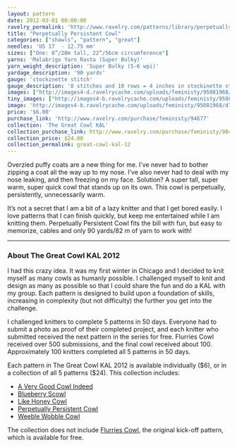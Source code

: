 ```yaml
---
layout: pattern
date: 2012-03-01 00:00:00
ravelry_permalink: 'http://www.ravelry.com/patterns/library/perpetually-persistent-cowl'
title: "Perpetually Persistent Cowl"
categories: ["shawls", "pattern", "great"]
needles: 'US 17  - 12.75 mm'
sizes: ["One: 8”/20m tall, 22”/56cm circumference"]
yarns: 'Malabrigo Yarn Rasta (Super Bulky)'
yarn_weight_description: 'Super Bulky (5-6 wpi)'
yardage_description: '90 yards'
gauge: 'stockinette stitch'
gauge_description: '8 stitches and 10 rows = 4 inches in stockinette stitch'
images: ["http://images4-d.ravelrycache.com/uploads/feministy/95081968/d7c3693_medium.jpg", "http://images4-d.ravelrycache.com/uploads/feministy/95081995/d7c3716_medium.jpg", "http://images4.ravelrycache.com/uploads/feministy/95082024/d7c3677_medium.jpg"]
tiny_images: ["http://images4-b.ravelrycache.com/uploads/feministy/95081968/d7c3693_square.jpg", "http://images4-b.ravelrycache.com/uploads/feministy/95081995/d7c3716_square.jpg", "http://images4-b.ravelrycache.com/uploads/feministy/95082024/d7c3677_square.jpg"]
image: 'http://images4-b.ravelrycache.com/uploads/feministy/95081968/d7c3693_square.jpg'
price: '$6.00'
purchase_link: 'http://www.ravelry.com/purchase/feministy/94677'
collection: 'The Great Cowl KAL'
collection_purchase_link: http://www.ravelry.com/purchase/feministy/98461 
collection_price: $24.00 
collection_permalink: great-cowl-kal-12 
---
```

<p>Overzied puffy coats are a new thing for me. I’ve never had to bother zipping a coat all the way up to my nose. I’ve also never had to deal with my nose leaking, and then freezing on my face. Solution? A super tall, super warm, super quick cowl that stands up on its own. This cowl is perpetually, persistently, unnecessarily warm.</p>

<p>It&#8217;s not a secret that I am a bit of a lazy knitter and that I get bored easily. I love patterns that I can finish quickly, but keep me entertained while I am knitting them. Perpetually Persistent Cowl fits the bill with fun, but easy to memorize, cables and only 90 yards/82 m of yarn to work with!</p>
<hr />
<h3 id='about_the_great_cowl_kal_2012'>About The Great Cowl KAL 2012</h3>

<p>I had this crazy idea. It was my first winter in Chicago and I decided to knit myself as many cowls as humanly possible. I challenged myself to knit and design as many as possible so that I could share the fun and do a KAL with my group. Each pattern is designed to build upon a foundation of skills, increasing in complexity (but not difficulty) the further you get into the challenge.</p>

<p>I challenged knitters to complete 5 patterns in 50 days. Everyone had to submit a photo as proof of their completed project, and each knitter who submitted received the next pattern in the series for free. Flurries Cowl received over 500 submissions, and the final cowl received about 100. Approximately 100 knitters completed all 5 patterns in 50 days.</p>

<p>Each pattern in The Great Cowl KAL 2012 is available individually ($6), or in a collection of all 5 patterns ($24). This collection includes:</p>

<ul>
<li><a href='http://www.ravelry.com/patterns/library/a-very-good-cowl-indeed'>A Very Good Cowl Indeed</a></li>

<li><a href='http://www.ravelry.com/patterns/library/blueberry-scowl'>Blueberry Scowl</a></li>

<li><a href='http://www.ravelry.com/patterns/library/like-honey-cowl'>Like Honey Cowl</a></li>

<li><a href='http://www.ravelry.com/patterns/library/perpetually-persistent-cowl'>Perpetually Persistent Cowl</a></li>

<li><a href='http://www.ravelry.com/patterns/library/weeble-wobble-cowl'>Weeble Wobble Cowl</a></li>
</ul>

<p>The collection does not include <a href='http://www.ravelry.com/patterns/library/flurries-cowl'>Flurries Cowl</a>, the original kick-off pattern, which is available for free.</p>